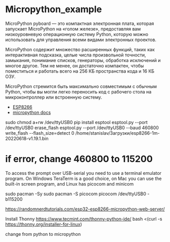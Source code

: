 # Micropython_example

MicroPython pyboard — это компактная электронная плата, которая запускает MicroPython на «голом железе», предоставляя вам низкоуровневую операционную систему Python, которую можно использовать для управления всеми видами электронных проектов.

MicroPython содержит множество расширенных функций, таких как интерактивная подсказка, целые числа произвольной точности, замыкания, понимание списков, генераторы, обработка исключений и многое другое. Тем не менее, он достаточно компактен, чтобы поместиться и работать всего на 256 КБ пространства кода и 16 КБ ОЗУ.

MicroPython стремится быть максимально совместимым с обычным Python, чтобы вы могли легко переносить код с рабочего стола на микроконтроллер или встроенную систему.

* [ESP8266](https://micropython.org/download/esp8266-1m/)
* [micropython docs](http://docs.micropython.org/en/latest/library/index.html)

sudo chmod a+rw /dev/ttyUSB0
pip install esptool
esptool.py --port /dev/ttyUSB0 erase_flash
esptool.py --port /dev/ttyUSB0 --baud 460800 write_flash --flash_size=detect 0 /home/stanislav/Загрузки/esp8266-1m-20220618-v1.19.1.bin

# if error, change 460800 to 115200

To access the prompt over USB-serial you need to use a terminal emulator program. On Windows TeraTerm is a good choice, on Mac you can use the built-in screen program, and Linux has picocom and minicom

sudo pacman -Sy
sudo pacman -S picocom
picocom /dev/ttyUSB0 -b115200

https://randomnerdtutorials.com/esp32-esp8266-micropython-web-server/

Install Thonny
https://www.tecmint.com/thonny-python-ide/
bash <(curl -s https://thonny.org/installer-for-linux)

change from python to micropython
